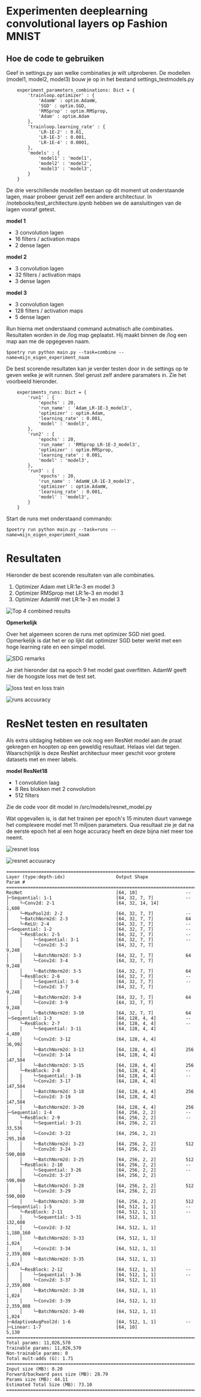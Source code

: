 # Experimenten deeplearning convolutional layers op Fashion MNIST

## Hoe de code te gebruiken

Geef in settings.py aan welke combinaties je wilt uitproberen. De modellen (model1, model2, model3) bouw je op in het bestand settings_testmodels.py

```
    experiment_parameters_combinations: Dict = {
        'trainloop.optimizer' : {
            'AdamW' : optim.AdamW,
            'SGD' : optim.SGD,
            'RMSprop' : optim.RMSprop,
            'Adam' : optim.Adam
        },
        'trainloop.learning_rate' : {
            'LR-1E-2' : 0.01,
            'LR-1E-3' : 0.001,
            'LR-1E-4' : 0.0001,
        },
        'models' : {
            'model1' : 'model1',
            'model2' : 'model2',
            'model3' : 'model3',
        }
    }
```

De drie verschillende modellen bestaan op dit moment uit onderstaande lagen, maar probeer gerust zelf een andere architectuur. In /notebooks/test_architecture.ipynb hebben we de aansluitingen van de lagen vooraf getest.

**model 1**

- 3 convolution lagen
- 16 filters / activation maps
- 2 dense lagen

**model 2**

- 3 convolution lagen
- 32 filters / activation maps
- 3 dense lagen

**model 3**

- 3 convolution lagen
- 128 filters / activation maps
- 5 dense lagen


Run hierna met onderstaand command autmatisch alle combinaties. Resultaten worden in de /log map geplaatst. Hij maakt binnen de /log een map aan me de opgegeven naam.

`
$poetry run python main.py --task=combine --name=mijn_eigen_experiment_naam
`

De best scorende resultaten kan je verder testen door in de settings op te geven welke je wilt runnen. Stel gerust zelf andere paramaters in. Zie het voorbeeld hieronder.

```
    experiments_runs: Dict = {
        'run1' : {
            'epochs' : 20,
            'run_name' : 'Adam_LR-1E-3_model3',
            'optimizer' : optim.Adam,
            'learning_rate' : 0.001,
            'model' : 'model3',
        },
        'run2' : {
            'epochs' : 20,
            'run_name' : 'RMSprop_LR-1E-3_model3',
            'optimizer' : optim.RMSprop,
            'learning_rate' : 0.001,
            'model' : 'model3',
        },
        'run3' : {
            'epochs' : 20,
            'run_name' : 'AdamW_LR-1E-3_model3',
            'optimizer' : optim.AdamW,
            'learning_rate' : 0.001,
            'model' : 'model3',
        }
    }
```

Start de runs met onderstaand commando:

`
$poetry run python main.py --task=runs --name=mijn_eigen_experiment_naam
`

# Resultaten

Hieronder de best scorende resultaten van alle combinaties. 

1. Optimizer Adam met LR:1e-3 en model 3
2. Optimizer RMSprop met LR:1e-3 en model 3
2. Optimizer AdamW met LR:1e-3 en model 3

![Top 4 combined results](images/combine_results2.png)

**Opmerkelijk**

Over het algemeen scoren de runs met optimizer SGD niet goed. Opmerkelijk is dat het er op lijkt dat optimizer SGD beter werkt met een hoge learning rate en een simpel model.

![SDG remarks](images/combine_SGD_remarks.png)


Je ziet hieronder dat na epoch 9 het model gaat overfitten. AdamW geeft hier de hoogste loss met de test set.

![loss test en loss train](images/runs_loss_test_loss_train.png)

![runs accuuracy](images/runs_accuracy.png)

# ResNet testen en resultaten
Als extra uitdaging hebben we ook nog een ResNet model aan de praat gekregen en hoopten op een geweldig resultaat. Helaas viel dat tegen. Waarschijnlijk is deze ResNet architectuur meer geschit voor grotere datasets met en meer labels.

**model ResNet18**

- 1 convolution laag
- 8 Res blokken met 2 convolution 
- 512 filters

Zie de code voor dit model in /src/models/resnet_model.py

Wat opgevallen is, is dat het trainen per epoch's 15 minuten duurt vanwege het complexere model met 11 miljoen parameters. Qua resultaat zie je dat na de eerste epoch het al een hoge accuracy heeft en deze bijna niet meer toe neemt.

![resnet loss](images/resnet_loss.png)

![resnet accuuracy](images/resnet_accuracy.png)




```
==========================================================================================
Layer (type:depth-idx)                   Output Shape              Param #
==========================================================================================
ResNet                                   [64, 10]                  --
├─Sequential: 1-1                        [64, 32, 7, 7]            --
│    └─Conv2d: 2-1                       [64, 32, 14, 14]          1,600
│    └─MaxPool2d: 2-2                    [64, 32, 7, 7]            --
│    └─BatchNorm2d: 2-3                  [64, 32, 7, 7]            64
│    └─ReLU: 2-4                         [64, 32, 7, 7]            --
├─Sequential: 1-2                        [64, 32, 7, 7]            --
│    └─ResBlock: 2-5                     [64, 32, 7, 7]            --
│    │    └─Sequential: 3-1              [64, 32, 7, 7]            --
│    │    └─Conv2d: 3-2                  [64, 32, 7, 7]            9,248
│    │    └─BatchNorm2d: 3-3             [64, 32, 7, 7]            64
│    │    └─Conv2d: 3-4                  [64, 32, 7, 7]            9,248
│    │    └─BatchNorm2d: 3-5             [64, 32, 7, 7]            64
│    └─ResBlock: 2-6                     [64, 32, 7, 7]            --
│    │    └─Sequential: 3-6              [64, 32, 7, 7]            --
│    │    └─Conv2d: 3-7                  [64, 32, 7, 7]            9,248
│    │    └─BatchNorm2d: 3-8             [64, 32, 7, 7]            64
│    │    └─Conv2d: 3-9                  [64, 32, 7, 7]            9,248
│    │    └─BatchNorm2d: 3-10            [64, 32, 7, 7]            64
├─Sequential: 1-3                        [64, 128, 4, 4]           --
│    └─ResBlock: 2-7                     [64, 128, 4, 4]           --
│    │    └─Sequential: 3-11             [64, 128, 4, 4]           4,480
│    │    └─Conv2d: 3-12                 [64, 128, 4, 4]           36,992
│    │    └─BatchNorm2d: 3-13            [64, 128, 4, 4]           256
│    │    └─Conv2d: 3-14                 [64, 128, 4, 4]           147,584
│    │    └─BatchNorm2d: 3-15            [64, 128, 4, 4]           256
│    └─ResBlock: 2-8                     [64, 128, 4, 4]           --
│    │    └─Sequential: 3-16             [64, 128, 4, 4]           --
│    │    └─Conv2d: 3-17                 [64, 128, 4, 4]           147,584
│    │    └─BatchNorm2d: 3-18            [64, 128, 4, 4]           256
│    │    └─Conv2d: 3-19                 [64, 128, 4, 4]           147,584
│    │    └─BatchNorm2d: 3-20            [64, 128, 4, 4]           256
├─Sequential: 1-4                        [64, 256, 2, 2]           --
│    └─ResBlock: 2-9                     [64, 256, 2, 2]           --
│    │    └─Sequential: 3-21             [64, 256, 2, 2]           33,536
│    │    └─Conv2d: 3-22                 [64, 256, 2, 2]           295,168
│    │    └─BatchNorm2d: 3-23            [64, 256, 2, 2]           512
│    │    └─Conv2d: 3-24                 [64, 256, 2, 2]           590,080
│    │    └─BatchNorm2d: 3-25            [64, 256, 2, 2]           512
│    └─ResBlock: 2-10                    [64, 256, 2, 2]           --
│    │    └─Sequential: 3-26             [64, 256, 2, 2]           --
│    │    └─Conv2d: 3-27                 [64, 256, 2, 2]           590,080
│    │    └─BatchNorm2d: 3-28            [64, 256, 2, 2]           512
│    │    └─Conv2d: 3-29                 [64, 256, 2, 2]           590,080
│    │    └─BatchNorm2d: 3-30            [64, 256, 2, 2]           512
├─Sequential: 1-5                        [64, 512, 1, 1]           --
│    └─ResBlock: 2-11                    [64, 512, 1, 1]           --
│    │    └─Sequential: 3-31             [64, 512, 1, 1]           132,608
│    │    └─Conv2d: 3-32                 [64, 512, 1, 1]           1,180,160
│    │    └─BatchNorm2d: 3-33            [64, 512, 1, 1]           1,024
│    │    └─Conv2d: 3-34                 [64, 512, 1, 1]           2,359,808
│    │    └─BatchNorm2d: 3-35            [64, 512, 1, 1]           1,024
│    └─ResBlock: 2-12                    [64, 512, 1, 1]           --
│    │    └─Sequential: 3-36             [64, 512, 1, 1]           --
│    │    └─Conv2d: 3-37                 [64, 512, 1, 1]           2,359,808
│    │    └─BatchNorm2d: 3-38            [64, 512, 1, 1]           1,024
│    │    └─Conv2d: 3-39                 [64, 512, 1, 1]           2,359,808
│    │    └─BatchNorm2d: 3-40            [64, 512, 1, 1]           1,024
├─AdaptiveAvgPool2d: 1-6                 [64, 512, 1, 1]           --
├─Linear: 1-7                            [64, 10]                  5,130
==========================================================================================
Total params: 11,026,570
Trainable params: 11,026,570
Non-trainable params: 0
Total mult-adds (G): 1.71
==========================================================================================
Input size (MB): 0.20
Forward/backward pass size (MB): 28.79
Params size (MB): 44.11
Estimated Total Size (MB): 73.10
==========================================================================================
```